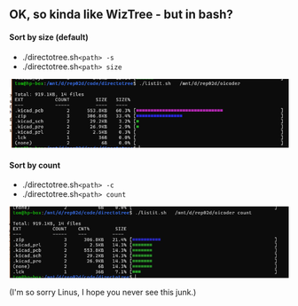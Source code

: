 ## OK, so kinda like WizTree - but in bash?

#### Sort by size (default)

* ./directotree.sh`<path> -s  `
* ./directotree.sh`<path> size`

![](assets/20250507_004332_image.png)


#### Sort by count

* ./directotree.sh`<path> -c  `
* ./directotree.sh`<path> count`

![](assets/20250507_004424_image.png)

(I'm so sorry Linus, I hope you never see this junk.)

